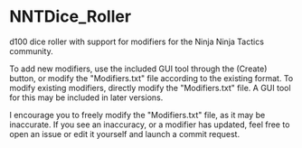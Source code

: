 # NNTDice_Roller
d100 dice roller with support for modifiers for the Ninja Ninja Tactics community.

To add new modifiers, use the included GUI tool through the (Create) button, or modify the "Modifiers.txt" file according to the existing format. To modify existing modifiers, directly modify the "Modifiers.txt" file. A GUI tool for this may be included in later versions.

I encourage you to freely modify the "Modifiers.txt" file, as it may be inaccurate. If you see an inaccuracy, or a modifier has updated, feel free to open an issue or edit it yourself and launch a commit request.
